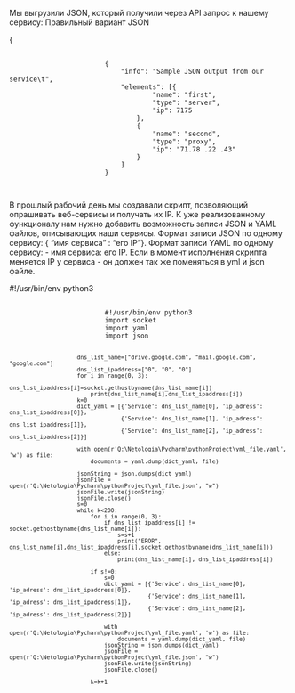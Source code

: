 <p class="has-line-data" data-line-start="1" data-line-end="2">Мы выгрузили JSON, который получили через API запрос к нашему сервису: Правильный вариант JSON</p>
<p class="has-line-data" data-line-start="3" data-line-end="17">{<br>
<pre><code> 
						{
							"info": "Sample JSON output from our service\t",
							"elements": [{
									"name": "first",
									"type": "server",
									"ip": 7175
								},
								{
									"name": "second",
									"type": "proxy",
									"ip": "71.78 .22 .43"
								}
							]
						}


</code></pre>
<p class="has-line-data" data-line-start="18" data-line-end="19">В прошлый рабочий день мы создавали скрипт, позволяющий опрашивать веб-сервисы и получать их IP. К уже реализованному функционалу нам нужно добавить возможность записи JSON и YAML файлов, описывающих наши сервисы. Формат записи JSON по одному сервису: { “имя сервиса” : “его IP”}. Формат записи YAML по одному сервису: - имя сервиса: его IP. Если в момент исполнения скрипта меняется IP у сервиса - он должен так же поменяться в yml и json файле.</p>
<p class="has-line-data" data-line-start="22" data-line-end="26">#!/usr/bin/env python3<br>
<pre><code> 
						#!/usr/bin/env python3
						import socket
						import yaml
						import json


						dns_list_name=["drive.google.com", "mail.google.com", "google.com"]
						dns_list_ipaddress=["0", "0", "0"]
						for i in range(0, 3):
							dns_list_ipaddress[i]=socket.gethostbyname(dns_list_name[i])
							print(dns_list_name[i],dns_list_ipaddress[i])
						k=0
						dict_yaml = [{'Service': dns_list_name[0], 'ip_adress': dns_list_ipaddress[0]},
									 {'Service': dns_list_name[1], 'ip_adress': dns_list_ipaddress[1]},
									 {'Service': dns_list_name[2], 'ip_adress': dns_list_ipaddress[2]}]

						with open(r'Q:\Netologia\Pycharm\pythonProject\yml_file.yaml', 'w') as file:
							documents = yaml.dump(dict_yaml, file)

						jsonString = json.dumps(dict_yaml)
						jsonFile = open(r'Q:\Netologia\Pycharm\pythonProject\yml_file.json', "w")
						jsonFile.write(jsonString)
						jsonFile.close()
						s=0
						while k<200:
							for i in range(0, 3):
								if dns_list_ipaddress[i] != socket.gethostbyname(dns_list_name[i]):
									s=s+1
									print("EROR", dns_list_name[i],dns_list_ipaddress[i],socket.gethostbyname(dns_list_name[i]))
								else:
									print(dns_list_name[i], dns_list_ipaddress[i])

							if s!=0:
								s=0
								dict_yaml = [{'Service': dns_list_name[0], 'ip_adress': dns_list_ipaddress[0]},
											 {'Service': dns_list_name[1], 'ip_adress': dns_list_ipaddress[1]},
											 {'Service': dns_list_name[2], 'ip_adress': dns_list_ipaddress[2]}]

								with open(r'Q:\Netologia\Pycharm\pythonProject\yml_file.yaml', 'w') as file:
									documents = yaml.dump(dict_yaml, file)
								jsonString = json.dumps(dict_yaml)
								jsonFile = open(r'Q:\Netologia\Pycharm\pythonProject\yml_file.json', "w")
								jsonFile.write(jsonString)
								jsonFile.close()

							k=k+1
</code></pre>
